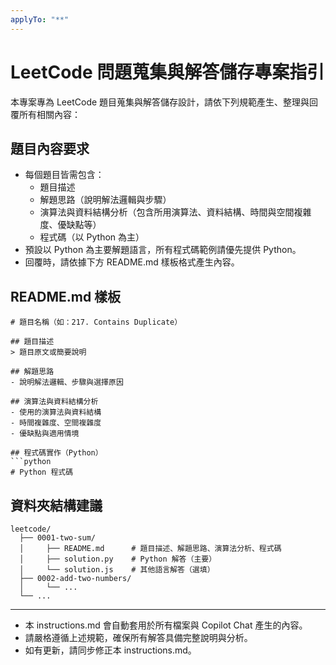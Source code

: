 ```yaml
---
applyTo: "**"
---
```

# LeetCode 問題蒐集與解答儲存專案指引

本專案專為 LeetCode 題目蒐集與解答儲存設計，請依下列規範產生、整理與回覆所有相關內容：

## 題目內容要求
- 每個題目皆需包含：
  - 題目描述
  - 解題思路（說明解法邏輯與步驟）
  - 演算法與資料結構分析（包含所用演算法、資料結構、時間與空間複雜度、優缺點等）
  - 程式碼（以 Python 為主）
- 預設以 Python 為主要解題語言，所有程式碼範例請優先提供 Python。
- 回覆時，請依據下方 README.md 樣板格式產生內容。

## README.md 樣板

```
# 題目名稱（如：217. Contains Duplicate）

## 題目描述
> 題目原文或簡要說明

## 解題思路
- 說明解法邏輯、步驟與選擇原因

## 演算法與資料結構分析
- 使用的演算法與資料結構
- 時間複雜度、空間複雜度
- 優缺點與適用情境

## 程式碼實作（Python）
```python
# Python 程式碼
```

## 資料夾結構建議

```
leetcode/
  ├── 0001-two-sum/
  │     ├── README.md      # 題目描述、解題思路、演算法分析、程式碼
  │     ├── solution.py    # Python 解答（主要）
  │     └── solution.js    # 其他語言解答（選填）
  ├── 0002-add-two-numbers/
  │     └── ...
  └── ...
```

---

- 本 instructions.md 會自動套用於所有檔案與 Copilot Chat 產生的內容。
- 請嚴格遵循上述規範，確保所有解答具備完整說明與分析。
- 如有更新，請同步修正本 instructions.md。
